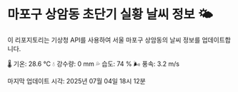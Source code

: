 
# 마포구 상암동 초단기 실황 날씨 정보 🌤️

이 리포지토리는 기상청 API를 사용하여 서울 마포구 상암동의 날씨 정보를 업데이트합니다. 

🌡️ 기온: 28.6 ℃
💧 강수량: 0 mm
💦 습도: 74 %
🌬️ 풍속: 3.2 m/s

마지막 업데이트 시각: 2025년 07월 04일 18시 12분    
